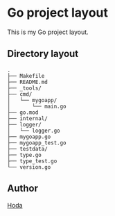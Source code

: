 # Go project layout

This is my Go project layout.

## Directory layout

```
.
├── Makefile
├── README.md
├── _tools/
├── cmd/
│   └── mygoapp/
│       └── main.go
├── go.mod
├── internal/
├── logger/
│   └── logger.go
├── mygoapp.go
├── mygoapp_test.go
├── testdata/
├── type.go
├── type_test.go
└── version.go
```

## Author

[Hoda](https://hodalog.com)
